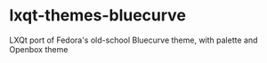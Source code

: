 # lxqt-themes-bluecurve
LXQt port of Fedora's old-school Bluecurve theme, with palette and Openbox theme

